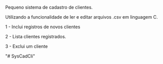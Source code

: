 Pequeno sistema de cadastro de clientes.

Utilizando a funcionalidade de ler e editar arquivos .csv em linguagem C.

1 - Inclui registros de novos clientes

2 - Lista clientes registrados.

3 - Exclui um cliente

"# SysCadCli" 
